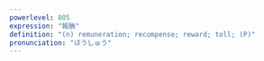 ```yaml
---
powerlevel: 805
expression: "報酬"
definition: "(n) remuneration; recompense; reward; toll; (P)"
pronunciation: "ほうしゅう"
---
```

